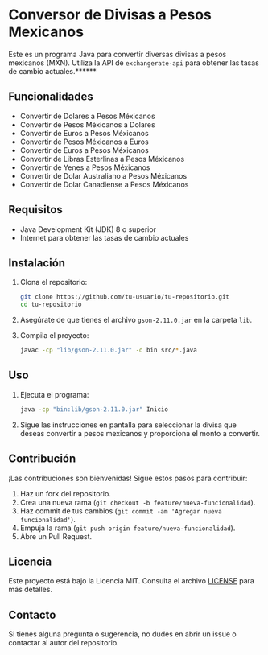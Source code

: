 # Conversor de Divisas a Pesos Mexicanos

Este es un programa Java para convertir diversas divisas a pesos mexicanos (MXN). Utiliza la API de `exchangerate-api` para obtener las tasas de cambio actuales.******


## Funcionalidades

- Convertir de Dolares a Pesos Méxicanos
- Convertir de Pesos Méxicanos a Dolares
- Convertir de Euros a Pesos Méxicanos
- Convertir de Pesos Méxicanos a Euros
- Convertir de Euros a Pesos Méxicanos
- Convertir de Libras Esterlinas a Pesos Méxicanos
- Convertir de Yenes a Pesos Méxicanos
- Convertir de Dolar Australiano a Pesos Méxicanos
- Convertir de Dolar Canadiense a Pesos Méxicanos

## Requisitos

- Java Development Kit (JDK) 8 o superior
- Internet para obtener las tasas de cambio actuales

## Instalación

1. Clona el repositorio:

    ```sh
    git clone https://github.com/tu-usuario/tu-repositorio.git
    cd tu-repositorio
    ```

2. Asegúrate de que tienes el archivo `gson-2.11.0.jar` en la carpeta `lib`.

3. Compila el proyecto:

    ```sh
    javac -cp "lib/gson-2.11.0.jar" -d bin src/*.java
    ```

## Uso

1. Ejecuta el programa:

    ```sh
    java -cp "bin:lib/gson-2.11.0.jar" Inicio
    ```

2. Sigue las instrucciones en pantalla para seleccionar la divisa que deseas convertir a pesos mexicanos y proporciona el monto a convertir.

## Contribución

¡Las contribuciones son bienvenidas! Sigue estos pasos para contribuir:

1. Haz un fork del repositorio.
2. Crea una nueva rama (`git checkout -b feature/nueva-funcionalidad`).
3. Haz commit de tus cambios (`git commit -am 'Agregar nueva funcionalidad'`).
4. Empuja la rama (`git push origin feature/nueva-funcionalidad`).
5. Abre un Pull Request.

## Licencia

Este proyecto está bajo la Licencia MIT. Consulta el archivo [LICENSE](LICENSE) para más detalles.

## Contacto

Si tienes alguna pregunta o sugerencia, no dudes en abrir un issue o contactar al autor del repositorio.

